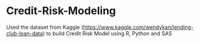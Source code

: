 # Credit-Risk-Modeling
Used the dataset from Kaggle (https://www.kaggle.com/wendykan/lending-club-loan-data) to build Credit Risk Model using R, Python and SAS
